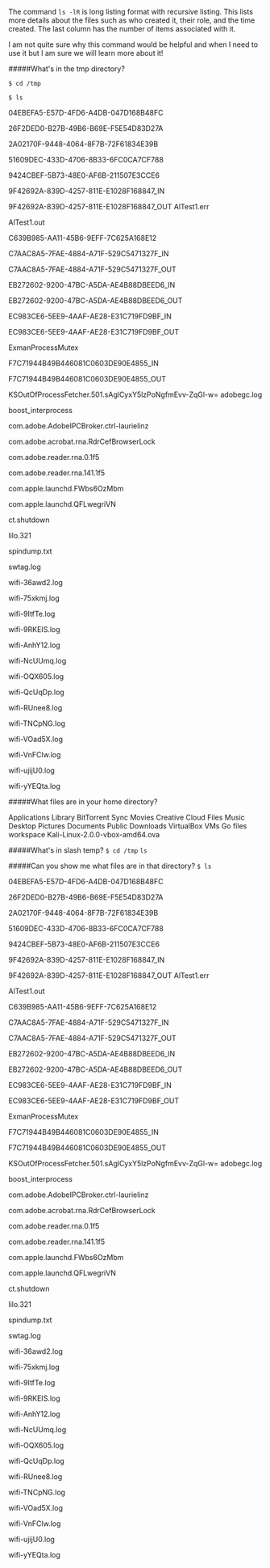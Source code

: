 The command `ls -lR` is long listing format with recursive listing.  This lists more details about the files such as who created it, their role, and the time created. The last column has the number of items associated with it. 

I am not quite sure why this command would be helpful and when I need to use it but I am sure we will learn more about it!

#####What's in the tmp directory?

`$ cd /tmp`


`$ ls`

04EBEFA5-E57D-4FD6-A4DB-047D168B48FC

26F2DED0-B27B-49B6-B69E-F5E54D83D27A

2A02170F-9448-4064-8F7B-72F61834E39B

51609DEC-433D-4706-8B33-6FC0CA7CF788

9424CBEF-5B73-48E0-AF6B-211507E3CCE6

9F42692A-839D-4257-811E-E1028F168847_IN

9F42692A-839D-4257-811E-E1028F168847_OUT
AlTest1.err

AlTest1.out

C639B985-AA11-45B6-9EFF-7C625A168E12

C7AAC8A5-7FAE-4884-A71F-529C5471327F_IN

C7AAC8A5-7FAE-4884-A71F-529C5471327F_OUT

EB272602-9200-47BC-A5DA-AE4B88DBEED6_IN

EB272602-9200-47BC-A5DA-AE4B88DBEED6_OUT

EC983CE6-5EE9-4AAF-AE28-E31C719FD9BF_IN

EC983CE6-5EE9-4AAF-AE28-E31C719FD9BF_OUT

ExmanProcessMutex

F7C71944B49B446081C0603DE90E4855_IN

F7C71944B49B446081C0603DE90E4855_OUT

KSOutOfProcessFetcher.501.sAglCyxY5lzPoNgfmEvv-ZqGl-w=
adobegc.log

boost_interprocess

com.adobe.AdobeIPCBroker.ctrl-laurielinz

com.adobe.acrobat.rna.RdrCefBrowserLock

com.adobe.reader.rna.0.1f5

com.adobe.reader.rna.141.1f5

com.apple.launchd.FWbs6OzMbm

com.apple.launchd.QFLwegriVN

ct.shutdown

lilo.321

spindump.txt

swtag.log

wifi-36awd2.log

wifi-75xkmj.log

wifi-9ItfTe.log

wifi-9RKEIS.log

wifi-AnhY12.log

wifi-NcUUmq.log

wifi-OQX605.log

wifi-QcUqDp.log

wifi-RUnee8.log

wifi-TNCpNG.log

wifi-VOad5X.log

wifi-VnFClw.log

wifi-ujijU0.log

wifi-yYEQta.log



#####What files are in your home directory?

Applications                    Library
BitTorrent Sync                 Movies
Creative Cloud Files            Music
Desktop                         Pictures
Documents                       Public
Downloads                       VirtualBox VMs
Go files                        workspace
Kali-Linux-2.0.0-vbox-amd64.ova

#####What's in slash temp?
`$ cd /tmp`
`ls`

#####Can you show me what files are in that directory?
`$ ls`

04EBEFA5-E57D-4FD6-A4DB-047D168B48FC

26F2DED0-B27B-49B6-B69E-F5E54D83D27A

2A02170F-9448-4064-8F7B-72F61834E39B

51609DEC-433D-4706-8B33-6FC0CA7CF788

9424CBEF-5B73-48E0-AF6B-211507E3CCE6

9F42692A-839D-4257-811E-E1028F168847_IN

9F42692A-839D-4257-811E-E1028F168847_OUT
AlTest1.err

AlTest1.out

C639B985-AA11-45B6-9EFF-7C625A168E12

C7AAC8A5-7FAE-4884-A71F-529C5471327F_IN

C7AAC8A5-7FAE-4884-A71F-529C5471327F_OUT

EB272602-9200-47BC-A5DA-AE4B88DBEED6_IN

EB272602-9200-47BC-A5DA-AE4B88DBEED6_OUT

EC983CE6-5EE9-4AAF-AE28-E31C719FD9BF_IN

EC983CE6-5EE9-4AAF-AE28-E31C719FD9BF_OUT

ExmanProcessMutex

F7C71944B49B446081C0603DE90E4855_IN

F7C71944B49B446081C0603DE90E4855_OUT

KSOutOfProcessFetcher.501.sAglCyxY5lzPoNgfmEvv-ZqGl-w=
adobegc.log

boost_interprocess

com.adobe.AdobeIPCBroker.ctrl-laurielinz

com.adobe.acrobat.rna.RdrCefBrowserLock

com.adobe.reader.rna.0.1f5

com.adobe.reader.rna.141.1f5

com.apple.launchd.FWbs6OzMbm

com.apple.launchd.QFLwegriVN

ct.shutdown

lilo.321

spindump.txt

swtag.log

wifi-36awd2.log

wifi-75xkmj.log

wifi-9ItfTe.log

wifi-9RKEIS.log

wifi-AnhY12.log

wifi-NcUUmq.log

wifi-OQX605.log

wifi-QcUqDp.log

wifi-RUnee8.log

wifi-TNCpNG.log

wifi-VOad5X.log

wifi-VnFClw.log

wifi-ujijU0.log

wifi-yYEQta.log

